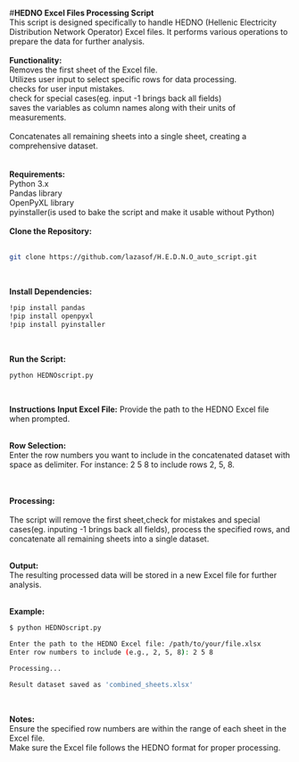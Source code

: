 #**HEDNO Excel Files Processing Script**  <br>
This script is designed specifically to handle HEDNO (Hellenic Electricity Distribution Network Operator) Excel files. It performs various operations to prepare the data for further analysis.  <br>
  <br>
**Functionality:**  <br>
Removes the first sheet of the Excel file. <br> 
Utilizes user input to select specific rows for data processing.  <br>
checks for user input mistakes.  <br>
check for special cases(eg. input -1 brings back all fields)  <br>
saves the variables as column names along with their units of measurements. <br>   
Concatenates all remaining sheets into a single sheet, creating a comprehensive dataset.<br>    
  <br>
**Requirements:**  <br>
Python 3.x<br>
Pandas library<br>
OpenPyXL library<br>
pyinstaller(is used to bake the script and make it usable without Python)<br>
  <br>
**Clone the Repository:**  <br>
  <br>
```bash
git clone https://github.com/lazasof/H.E.D.N.O_auto_script.git
```
<br>

**Install Dependencies:**    
```bash
!pip install pandas 
!pip install openpyxl
!pip install pyinstaller 
```
<br>

**Run the Script:**  
```bash
python HEDNOscript.py  
```
<br>

**Instructions**
**Input Excel File:**
Provide the path to the HEDNO Excel file when prompted.  
  <br>
  
**Row Selection:**  <br>
Enter the row numbers you want to include in the concatenated dataset with space as delimiter. For instance: 2 5 8 to include rows 2, 5, 8.<br>  
 <br>   
 
**Processing:** <br>  
The script will remove the first sheet,check for mistakes and special cases(eg. inputing -1 brings back all fields), process the specified rows, and concatenate all remaining sheets into a single dataset.<br>
  <br>
  
**Output:** <br>
The resulting processed data will be stored in a new Excel file for further analysis.<br>
  <br>
  
**Example:**
```bash
$ python HEDNOscript.py

Enter the path to the HEDNO Excel file: /path/to/your/file.xlsx
Enter row numbers to include (e.g., 2, 5, 8): 2 5 8

Processing...

Result dataset saved as 'combined_sheets.xlsx'
```
<br>

**Notes:**  <br>
Ensure the specified row numbers are within the range of each sheet in the Excel file.  <br>
Make sure the Excel file follows the HEDNO format for proper processing.  <br>
